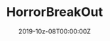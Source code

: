 ---
title: HorrorBreakOut
summary: An unreal beginner project based on [horror engine](https://www.unrealengine.com/marketplace/en-US/product/horror-engine). A puzzle game where player interact with built-in objects to play through. The play through video is [here](https://www.bilibili.com/video/bv13f4y1X7SY)

tags:
- Unreal
date: "2019-10z-08T00:00:00Z"

# Optional external URL for project (replaces project detail page).
external_link: https://jack12xl.itch.io/horrobreakout

image:
  caption: Photo by Jack12
  focal_point: Smart
---